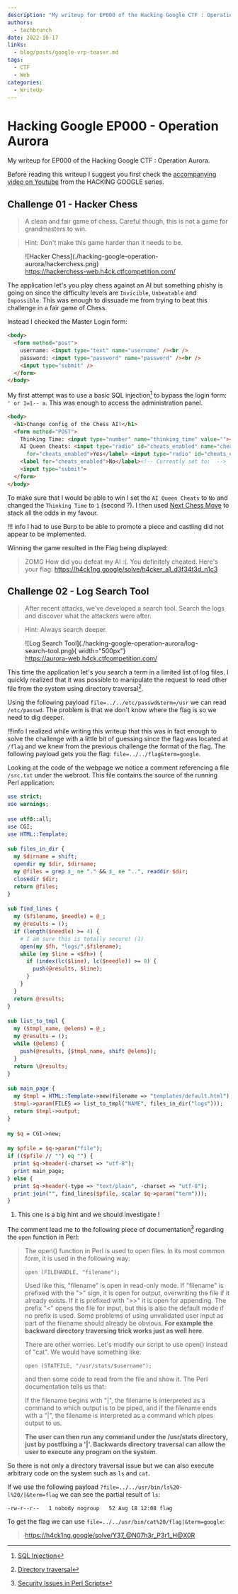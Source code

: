 ```yaml
---
description: "My writeup for EP000 of the Hacking Google CTF : Operation Aurora."
authors:
  - techbrunch
date: 2022-10-17
links:
  - blog/posts/google-vrp-teaser.md
tags:
  - CTF
  - Web
categories:
  - WriteUp
---
```


# Hacking Google EP000 - Operation Aurora

My writeup for EP000 of the Hacking Google CTF : Operation Aurora.

<!-- more -->

Before reading this writeup I suggest you first check the [accompanying video on Youtube](https://www.youtube.com/watch?v=przDcQe6n5o) from the HACKING GOOGLE series.

## Challenge 01 - Hacker Chess

> A clean and fair game of chess. Careful though, this is not a game for grandmasters to win.

> Hint: Don't make this game harder than it needs to be.

<figure markdown>
  ![Hacker Chess](./hacking-google-operation-aurora/hackerchess.png)
  <figcaption><a href="https://hackerchess-web.h4ck.ctfcompetition.com/">https://hackerchess-web.h4ck.ctfcompetition.com/</a></figcaption>
</figure>

The application let's you play chess against an AI but something phishy is going on since the difficulty levels are `Invicible`, `Unbeatable` and `Impossible`. This was enough to dissuade me from trying to beat this challenge in a fair game of Chess.

Instead I checked the Master Login form:

```html
<body>
  <form method="post">
    username: <input type="text" name="username" /><br />
    password: <input type="password" name="password" /><br />
    <input type="submit" />
  </form>
</body>
```

My first attempt was to use a basic SQL injection[^sql-injection] to bypass the login form: `' or 1=1-- a`. This was enough to access the administration panel.

[^sql-injection]: [SQL Injection](https://portswigger.net/web-security/sql-injection)

```html
<body>
  <h1>Change config of the Chess AI!</h1>
  <form method="POST">
    Thinking Time: <input type="number" name="thinking_time" value=""><br />
    AI Queen Cheats: <input type="radio" id="cheats_enabled" name="cheats_enabled" value="1"> <label
      for="cheats_enabled">Yes</label> <input type="radio" id="cheats_enabled" name="cheats_enabled" value="0">
    <label for="cheats_enabled">No</label><!-- Currently set to:  -->
    <input type="submit">
  </form>
</body>
```

To make sure that I would be able to win I set the `AI Queen Cheats` to `No` and changed the `Thinking Time` to `1` (second ?). I then used [Next Chess Move](https://nextchessmove.com/) to stack all the odds in my favour.


!!! info
    I had to use Burp to be able to promote a piece and castling did not appear to be implemented.

Winning the game resulted in the Flag being displayed:

> ZOMG How did you defeat my AI :(. You definitely cheated. Here's your flag: https://h4ck1ng.google/solve/h4cker_a1_d3f34t3d_n1c3

## Challenge 02 - Log Search Tool

> After recent attacks, we’ve developed a search tool. Search the logs and discover what the attackers were after.

> Hint: Always search deeper.

<figure markdown>
  ![Log Search Tool](./hacking-google-operation-aurora/log-search-tool.png){ width="500px"}
  <figcaption><a href="https://aurora-web.h4ck.ctfcompetition.com/">https://aurora-web.h4ck.ctfcompetition.com/</a></figcaption>
</figure>

This time the application let's you search a term in a limited list of log files. I quickly realized that it was possible to manipulate the request to read other file from the system using directory traversal[^directory-traversal].

[^directory-traversal]: [Directory traversal](https://portswigger.net/web-security/file-path-traversal)

Using the following payload `file=../../etc/passwd&term=/usr` we can read `/etc/passwd`. The problem is that we don't know where the flag is so we need to dig deeper.

!!!info
    I realized while writing this writeup that this was in fact enough to solve the challenge with a little bit of guessing since the flag was located at `/flag` and we knew from the previous challenge the format of the flag. The following payload gets you the flag: `file=../../flag&term=google`.

Looking at the code of the webpage we notice a comment referencing a file `/src.txt` under the webroot. This file contains the source of the running Perl application:

```perl title="src.txt"
use strict;
use warnings;

use utf8::all;
use CGI;
use HTML::Template;

sub files_in_dir {
  my $dirname = shift;
  opendir my $dir, $dirname;
  my @files = grep $_ ne "." && $_ ne "..", readdir $dir;
  closedir $dir;
  return @files;
}

sub find_lines {
  my ($filename, $needle) = @_;
  my @results = ();
  if (length($needle) >= 4) {
    # I am sure this is totally secure! (1)
    open(my $fh, "logs/".$filename);
    while (my $line = <$fh>) {
      if (index(lc($line), lc($needle)) >= 0) {
        push(@results, $line);
      }
    }
  }
  return @results;
}

sub list_to_tmpl {
  my ($tmpl_name, @elems) = @_;
  my @results = ();
  while (@elems) {
    push(@results, {$tmpl_name, shift @elems});
  }
  return \@results;
}

sub main_page {
  my $tmpl = HTML::Template->new(filename => "templates/default.html");
  $tmpl->param(FILES => list_to_tmpl("NAME", files_in_dir("logs")));
  return $tmpl->output;
}

my $q = CGI->new;

my $pfile = $q->param("file");
if (($pfile // "") eq "") {
  print $q->header(-charset => "utf-8");
  print main_page;
} else {
  print $q->header(-type => "text/plain", -charset => "utf-8");
  print join("", find_lines($pfile, scalar $q->param("term")));
}
```

1. This one is a big hint and we should investigate !

The comment lead me to the following piece of documentation[^perl-function] regarding the `open` function in Perl:

[^perl-function]: [Security Issues in Perl Scripts](https://www.cgisecurity.com/lib/sips.html)

>The open() function in Perl is used to open files. In its most common form, it is used in the following way:
>
>     open (FILEHANDLE, "filename");
>
>Used like this, "filename" is open in read-only mode. If "filename" is prefixed with the ">" sign, it is open for output, overwriting the file if it already exists. If it is prefixed with ">>" it is open for appending. The prefix "<" opens the file for input, but this is also the default mode if no prefix is used. Some problems of using unvalidated user input as part of the filename should already be obvious. **For example the backward directory traversing trick works just as well here**.
>
>There are other worries. Let's modify our script to use open() instead of "cat". We would have something like:
>
>     open (STATFILE, "/usr/stats/$username");
>
>and then some code to read from the file and show it. The Perl documentation tells us that:
>
>    If the filename begins with "|", the filename is interpreted as a command to which output is to be piped, and if the filename ends with a "|", the filename is interpreted as a command which pipes output to us.
>
>**The user can then run any command under the /usr/stats directory, just by postfixing a '|'. Backwards directory traversal can allow the user to execute any program on the system**.

So there is not only a directory traversal issue but we can also execute arbitrary code on the system such as `ls` and `cat`.

If we use the following payload `?file=../../usr/bin/ls%20-l%20/|&term=flag` we can see the partial result of `ls`:

```
-rw-r--r--   1 nobody nogroup   52 Aug 18 12:08 flag
```

To get the flag we can use `file=../../usr/bin/cat%20/flag|&term=google`:

> https://h4ck1ng.google/solve/Y37_@N07h3r_P3r1_H@X0R
